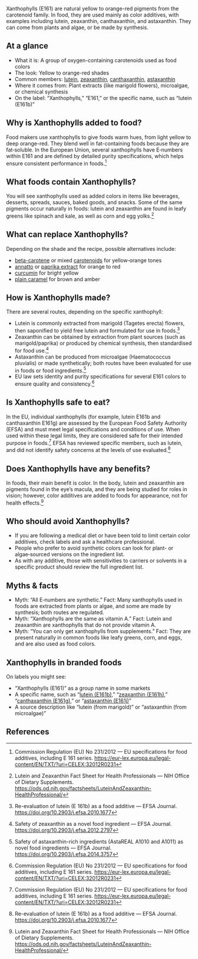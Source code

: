 Xanthophylls (E161) are natural yellow to orange-red pigments from the carotenoid family. In food, they are used mainly as color additives, with examples including lutein, zeaxanthin, canthaxanthin, and astaxanthin. They can come from plants and algae, or be made by synthesis.

<!--more-->

## At a glance
- What it is: A group of oxygen-containing carotenoids used as food colors
- The look: Yellow to orange-red shades
- Common members: [lutein](/e161b-lutein), [zeaxanthin](/e161h-zeaxanthin), [canthaxanthin](/e161g-canthaxanthin), [astaxanthin](/e161j-astaxanthin)
- Where it comes from: Plant extracts (like marigold flowers), microalgae, or chemical synthesis
- On the label: “Xanthophylls,” “E161,” or the specific name, such as “lutein (E161b)”

## Why is Xanthophylls added to food?
Food makers use xanthophylls to give foods warm hues, from light yellow to deep orange-red. They blend well in fat-containing foods because they are fat‑soluble. In the European Union, several xanthophylls have E‑numbers within E161 and are defined by detailed purity specifications, which helps ensure consistent performance in foods.[^1]

## What foods contain Xanthophylls?
You will see xanthophylls used as added colors in items like beverages, desserts, spreads, sauces, baked goods, and snacks. Some of the same pigments occur naturally in foods: lutein and zeaxanthin are found in leafy greens like spinach and kale, as well as corn and egg yolks.[^2]

## What can replace Xanthophylls?
Depending on the shade and the recipe, possible alternatives include:
- [beta-carotene](/e160ai-beta-carotene) or mixed [carotenoids](/e160-carotenoids) for yellow‑orange tones
- [annatto](/e160b-annatto) or [paprika extract](/e160c-paprika-extract) for orange to red
- [curcumin](/e100-curcumin) for bright yellow
- [plain caramel](/e150a-plain-caramel) for brown and amber

## How is Xanthophylls made?
There are several routes, depending on the specific xanthophyll:
- Lutein is commonly extracted from marigold (Tagetes erecta) flowers, then saponified to yield free lutein and formulated for use in foods.[^3]
- Zeaxanthin can be obtained by extraction from plant sources (such as marigold/paprika) or produced by chemical synthesis, then standardised for food use.[^4]
- Astaxanthin can be produced from microalgae (Haematococcus pluvialis) or made synthetically; both routes have been evaluated for use in foods or food ingredients.[^5]
- EU law sets identity and purity specifications for several E161 colors to ensure quality and consistency.[^1]

## Is Xanthophylls safe to eat?
In the EU, individual xanthophylls (for example, lutein E161b and canthaxanthin E161g) are assessed by the European Food Safety Authority (EFSA) and must meet legal specifications and conditions of use. When used within these legal limits, they are considered safe for their intended purpose in foods.[^1] EFSA has reviewed specific members, such as lutein, and did not identify safety concerns at the levels of use evaluated.[^3]

## Does Xanthophylls have any benefits?
In foods, their main benefit is color. In the body, lutein and zeaxanthin are pigments found in the eye’s macula, and they are being studied for roles in vision; however, color additives are added to foods for appearance, not for health effects.[^2]

## Who should avoid Xanthophylls?
- If you are following a medical diet or have been told to limit certain color additives, check labels and ask a healthcare professional.
- People who prefer to avoid synthetic colors can look for plant- or algae‑sourced versions on the ingredient list.
- As with any additive, those with sensitivities to carriers or solvents in a specific product should review the full ingredient list.

## Myths & facts
- Myth: “All E‑numbers are synthetic.” Fact: Many xanthophylls used in foods are extracted from plants or algae, and some are made by synthesis; both routes are regulated.
- Myth: “Xanthophylls are the same as vitamin A.” Fact: Lutein and zeaxanthin are xanthophylls that do not provide vitamin A.
- Myth: “You can only get xanthophylls from supplements.” Fact: They are present naturally in common foods like leafy greens, corn, and eggs, and are also used as food colors.

## Xanthophylls in branded foods
On labels you might see:
- “Xanthophylls (E161)” as a group name in some markets
- A specific name, such as “[lutein (E161b)](/e161b-lutein),” “[zeaxanthin (E161h)](/e161h-zeaxanthin),” “[canthaxanthin (E161g)](/e161g-canthaxanthin),” or “[astaxanthin (E161j)](/e161j-astaxanthin)”
- A source description like “lutein (from marigold)” or “astaxanthin (from microalgae)”

## References
[^1]: Commission Regulation (EU) No 231/2012 — EU specifications for food additives, including E 161 series. https://eur-lex.europa.eu/legal-content/EN/TXT/?uri=CELEX:32012R0231
[^2]: Lutein and Zeaxanthin Fact Sheet for Health Professionals — NIH Office of Dietary Supplements. https://ods.od.nih.gov/factsheets/LuteinAndZeaxanthin-HealthProfessional/
[^3]: Re-evaluation of lutein (E 161b) as a food additive — EFSA Journal. https://doi.org/10.2903/j.efsa.2010.1677
[^4]: Safety of zeaxanthin as a novel food ingredient — EFSA Journal. https://doi.org/10.2903/j.efsa.2012.2797
[^5]: Safety of astaxanthin-rich ingredients (AstaREAL A1010 and A1011) as novel food ingredients — EFSA Journal. https://doi.org/10.2903/j.efsa.2014.3757
